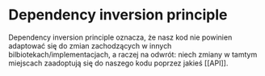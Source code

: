 # Dependency inversion principle

Dependency inversion principle oznacza, że nasz kod nie powinien adaptować się do zmian zachodzących w innych bilbiotekach/implementacjach, a raczej na odwrót: niech zmiany w tamtym miejscach zaadoptują się do naszego kodu poprzez jakieś [[API]]. 